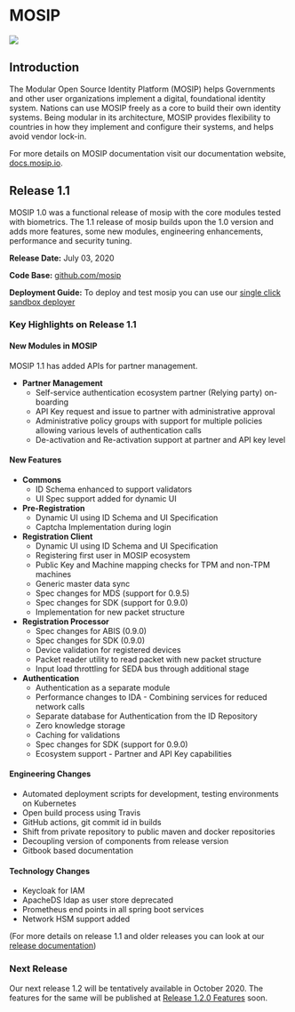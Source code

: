 # MOSIP
![](https://github.com/mosip/documentation/blob/master/docs/_images/mosip_logo.png)

## Introduction
The Modular Open Source Identity Platform (MOSIP) helps Governments and other user organizations implement a digital, foundational identity system. Nations can use MOSIP freely as a core to build their own identity systems. Being modular in its architecture, MOSIP provides flexibility to countries in how they implement and configure their systems, and helps avoid vendor lock-in.

For more details on MOSIP documentation visit our documentation website, [docs.mosip.io](https://docs.mosip.io).

## Release 1.1
MOSIP 1.0 was a functional release of mosip with the core modules tested with biometrics. The 1.1 release of mosip builds upon the 1.0 version and adds more features, some new modules, engineering enhancements, performance and security tuning.

**Release Date:** July 03, 2020

**Code Base:** [github.com/mosip](https://github.com/mosip)

**Deployment Guide:** To deploy and test mosip you can use our [single click sandbox deployer](https://github.com/mosip/mosip-infra/tree/master/deployment/sandbox-v2)

### Key Highlights on Release 1.1

#### New Modules in MOSIP
MOSIP 1.1 has added APIs for partner management.

* **Partner Management**
    * Self-service authentication ecosystem partner (Relying party) on-boarding
    * API Key request and issue to partner with administrative approval
    * Administrative policy groups with support for multiple policies allowing various levels of authentication calls
    * De-activation and Re-activation support at partner and API key level

#### New Features
* **Commons**
    * ID Schema enhanced to support validators
    * UI Spec support added for dynamic UI
* **Pre-Registration**
    * Dynamic UI using ID Schema and UI Specification
    * Captcha Implementation during login
* **Registration Client**
    * Dynamic UI using ID Schema and UI Specification
    * Registering first user in MOSIP ecosystem
    * Public Key and Machine mapping checks for TPM and non-TPM machines
    * Generic master data sync
    * Spec changes for MDS (support for 0.9.5)
    * Spec changes for SDK (support for 0.9.0)
    * Implementation for new packet structure
* **Registration Processor**
    * Spec changes for ABIS (0.9.0)
    * Spec changes for SDK (0.9.0)
    * Device validation for registered devices
    * Packet reader utility to read packet with new packet structure
    * Input load throttling for SEDA bus through additional stage
* **Authentication**
    * Authentication as a separate module
    * Performance changes to IDA - Combining services for reduced network calls
    * Separate database for Authentication from the ID Repository
    * Zero knowledge storage
    * Caching for validations
    * Spec changes for SDK (support for 0.9.0)
    * Ecosystem support - Partner and API Key capabilities

#### Engineering Changes
* Automated deployment scripts for development, testing environments on Kubernetes
* Open build process using Travis
* GitHub actions, git commit id in builds
* Shift from private repository to public maven and  docker repositories
* Decoupling version of components from release version
* Gitbook based documentation

#### Technology Changes
* Keycloak for IAM
* ApacheDS ldap as user store deprecated
* Prometheus end points in all spring boot services
* Network HSM support added

(For more details on release 1.1 and older releases you can look at our [release documentation](https://docs.mosip.io/platform/mosip-releases))

### Next Release
Our next release 1.2 will be tentatively available in October 2020. The features for the same will be published at [Release 1.2.0 Features](https://docs.mosip.io/platform/mosip-releases/release-notes-1.1.0/release-notes-1.2.0-features) soon.